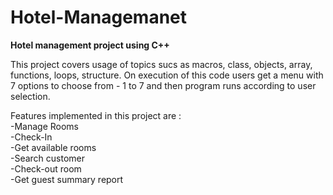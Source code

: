 # Hotel-Managemanet
<strong>Hotel management project using C++ </strong>
    
This project covers usage of topics sucs as macros, class, objects, array, functions, loops, structure.
On execution of this code users get a menu with 7 options to choose from - 1 to 7 and then program runs according to user selection.

Features implemented in this project are : <br>
    -Manage Rooms <br>
    -Check-In <br>
    -Get available rooms <br>
    -Search customer <br>
    -Check-out room <br>
    -Get guest summary report
